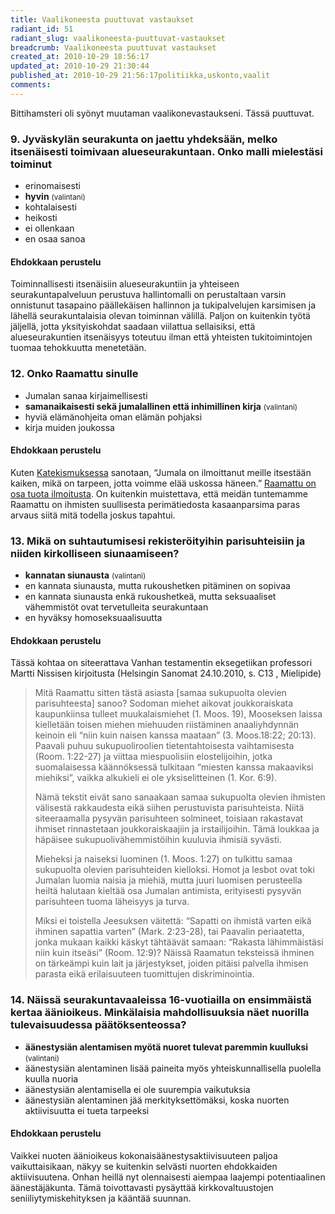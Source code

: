 ```yaml
---
title: Vaalikoneesta puuttuvat vastaukset
radiant_id: 51
radiant_slug: vaalikoneesta-puuttuvat-vastaukset
breadcrumb: Vaalikoneesta puuttuvat vastaukset
created_at: 2010-10-29 18:56:17
updated_at: 2010-10-29 21:30:44
published_at: 2010-10-29 21:56:17politiikka,uskonto,vaalit
comments:
---
```

<p>Bittihamsteri oli syönyt muutaman vaalikonevastaukseni.  Tässä puuttuvat.</p>
<h3>9. Jyväskylän seurakunta on jaettu yhdeksään, melko itsenäisesti toimivaan alueseurakuntaan. Onko malli mielestäsi toiminut</h3>
<ul>
	<li>erinomaisesti</li>
	<li><strong>hyvin</strong> <small>(valintani)</small></li>
	<li>kohtalaisesti</li>
	<li>heikosti</li>
	<li>ei ollenkaan</li>
	<li>en osaa sanoa</li>
</ul>
<h4>Ehdokkaan perustelu</h4>
<p>Toiminnallisesti itsenäisiin alueseurakuntiin ja yhteiseen seurakuntapalveluun perustuva hallintomalli on perustaltaan varsin onnistunut tasapaino päällekäisen hallinnon ja tukipalvelujen karsimisen ja lähellä seurakuntalaisia olevan toiminnan välillä.  Paljon on kuitenkin työtä jäljellä, jotta yksityiskohdat saadaan viilattua sellaisiksi, että alueseurakuntien itsenäisyys toteutuu ilman että yhteisten tukitoimintojen tuomaa tehokkuutta menetetään.</p>
<h3>12. Onko Raamattu sinulle</h3>
<ul>
	<li>Jumalan sanaa kirjaimellisesti</li>
	<li><strong>samanaikaisesti sekä jumalallinen että inhimillinen kirja</strong> <small>(valintani)</small></li>
	<li>hyviä elämänohjeita oman elämän pohjaksi</li>
	<li>kirja muiden joukossa</li>
</ul>
<h4>Ehdokkaan perustelu</h4>
<p>Kuten <a href="http://www.evl.fi/katekismus/uskontunnustus/12.html">Katekismuksessa</a> sanotaan, &#8220;Jumala on ilmoittanut meille itsestään kaiken, mikä on tarpeen, jotta voimme elää uskossa häneen.&#8221;  <a href="http://www.evl.fi/katekismus/raamatturippi/40.html">Raamattu on osa tuota ilmoitusta</a>.  On kuitenkin muistettava, että meidän tuntemamme Raamattu on ihmisten suullisesta perimätiedosta kasaanparsima paras arvaus siitä mitä todella joskus tapahtui.</p>
<h3>13. Mikä on suhtautumisesi rekisteröityihin parisuhteisiin ja niiden kirkolliseen siunaamiseen?</h3>
<ul>
	<li><strong>kannatan siunausta</strong> <small>(valintani)</small></li>
	<li>en kannata siunausta, mutta rukoushetken pitäminen on sopivaa</li>
	<li>en kannata siunausta enkä rukoushetkeä, mutta seksuaaliset vähemmistöt ovat tervetulleita seurakuntaan</li>
	<li>en hyväksy homoseksuaalisuutta</li>
</ul>
<h4>Ehdokkaan perustelu</h4>
<p>Tässä kohtaa on siteerattava Vanhan testamentin eksegetiikan professori Martti Nissisen kirjoitusta (Helsingin Sanomat 24.10.2010, s. <span class="caps">C13</span> , Mielipide)</p>
<blockquote>
<p>Mitä Raamattu sitten tästä asiasta [samaa sukupuolta olevien parisuhteesta] sanoo? Sodoman miehet aikovat joukkoraiskata kaupunkiinsa tulleet muukalaismiehet (1. Moos. 19), Mooseksen laissa kielletään toisen miehen miehuuden riistäminen anaaliyhdynnän keinoin eli &#8220;niin kuin naisen kanssa maataan&#8221; (3. Moos.18:22; 20:13). Paavali puhuu sukupuoliroolien tietentahtoisesta vaihtamisesta (Room. 1:22-27) ja viittaa miespuolisiin elostelijoihin, jotka suomalaisessa käännöksessä tulkitaan &#8220;miesten kanssa makaaviksi miehiksi&#8221;, vaikka alkukieli ei ole yksiselitteinen (1. Kor. 6:9).</p>
<p>Nämä tekstit eivät sano sanaakaan samaa sukupuolta olevien ihmisten välisestä rakkaudesta eikä siihen perustuvista parisuhteista. Niitä siteeraamalla pysyvän parisuhteen solmineet, toisiaan rakastavat ihmiset rinnastetaan joukkoraiskaajiin ja irstailijoihin. Tämä loukkaa ja häpäisee sukupuolivähemmistöihin kuuluvia ihmisiä syvästi.</p>
<p>Mieheksi ja naiseksi luominen (1. Moos. 1:27) on tulkittu samaa sukupuolta olevien parisuhteiden kielloksi. Homot ja lesbot ovat toki Jumalan luomia naisia ja miehiä, mutta juuri luomisen perusteella heiltä halutaan kieltää osa Jumalan antimista, erityisesti pysyvän parisuhteen tuoma läheisyys ja turva.</p>
<p>Miksi ei toistella Jeesuksen väitettä: &#8220;Sapatti on ihmistä varten eikä ihminen sapattia varten&#8221; (Mark. 2:23-28), tai Paavalin periaatetta, jonka mukaan kaikki käskyt tähtäävät samaan: &#8220;Rakasta lähimmäistäsi niin kuin itseäsi&#8221; (Room. 12:9)? Näissä Raamatun teksteissä ihminen on tärkeämpi kuin lait ja järjestykset, joiden pitäisi palvella ihmisen parasta eikä erilaisuuteen tuomittujen diskriminointia.<br />
</p>
</blockquote>
<h3>14. Näissä seurakuntavaaleissa 16-vuotiailla on ensimmäistä kertaa äänioikeus. Minkälaisia mahdollisuuksia näet nuorilla tulevaisuudessa päätöksenteossa?</h3>
<ul>
	<li><strong>äänestysiän alentamisen myötä nuoret tulevat paremmin kuulluksi</strong> <small>(valintani)</small></li>
	<li>äänestysiän alentaminen lisää paineita myös yhteiskunnallisella puolella kuulla nuoria</li>
	<li>äänestysiän alentamisella ei ole suurempia vaikutuksia</li>
	<li>äänestysiän alentaminen jää merkityksettömäksi, koska nuorten aktiivisuutta ei tueta tarpeeksi</li>
</ul>
<h4>Ehdokkaan perustelu</h4>
<p>Vaikkei nuoten äänioikeus kokonaisäänestysaktiivisuuteen paljoa vaikuttaisikaan, näkyy se kuitenkin selvästi nuorten ehdokkaiden aktiivisuutena.  Onhan heillä nyt olennaisesti aiempaa laajempi potentiaalinen äänestäjäkunta.  Tämä toivottavasti pysäyttää kirkkovaltuustojen seniiliytymiskehityksen ja kääntää suunnan.</p>